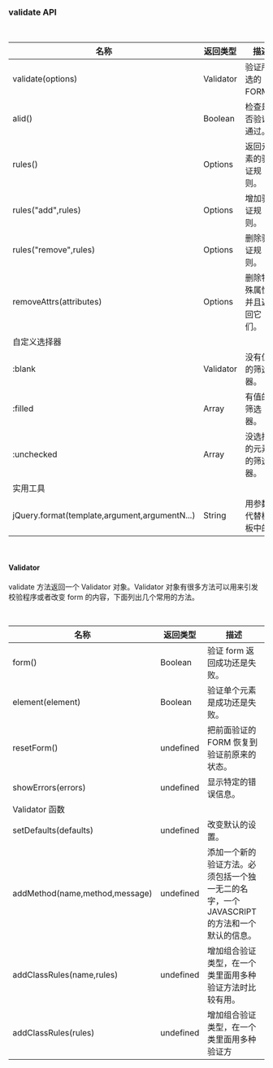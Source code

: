 ### validate API

<br/>

| 名称 | 返回类型 | 描述 |
|------|-------|----------|
| validate(options) | Validator | 验证所选的 FORM。 |
|alid() | Boolean| 检查是否验证通过。
|rules()| Options |返回元素的验证规则。
|rules("add",rules) | Options |增加验证规则。
|rules("remove",rules) |  Options |删除验证规则。
|removeAttrs(attributes)| Options |删除特殊属性并且返回它们。
|自定义选择器|
|:blank|  Validator |  没有值的筛选器。
|:filled| Array <Element> |有值的筛选器。
|:unchecked|  Array <Element> |没选择的元素的筛选器。
实用工具|
|jQuery.format(template,argument,argumentN...)  | String | 用参数代替模板中的 |{n}。

<br/>

#### Validator

 validate 方法返回一个 Validator 对象。Validator 对象有很多方法可以用来引发校验程序或者改变 form 的内容，下面列出几个常用的方法。
 
<br/>

|名称 | 返回类型|描述|
|------|-------|----------|
|form()|  Boolean| 验证 form 返回成功还是失败。
|element(element)|    Boolean| 验证单个元素是成功还是失败。
|resetForm()| undefined|   把前面验证的 FORM 恢复到验证前原来的状态。
|showErrors(errors)|  undefined |  显示特定的错误信息。
|Validator 函数|
|setDefaults(defaults)|   undefined|   改变默认的设置。
|addMethod(name,method,message)|  undefined | 添加一个新的验证方法。必须包括一个独一无二的名字，一个 JAVASCRIPT 的方法和一个默认的信息。|
|addClassRules(name,rules)|   undefined |增加组合验证类型，在一个类里面用多种验证方法时比较有用。|
|addClassRules(rules) |   undefined |  增加组合验证类型，在一个类里面用多种验证方|法时比较有用。这个是同时加多个验证方法。|


<br/>